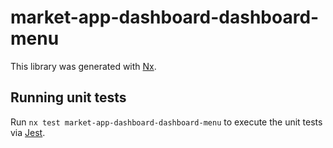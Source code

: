# market-app-dashboard-dashboard-menu

This library was generated with [Nx](https://nx.dev).

## Running unit tests

Run `nx test market-app-dashboard-dashboard-menu` to execute the unit tests via [Jest](https://jestjs.io).
